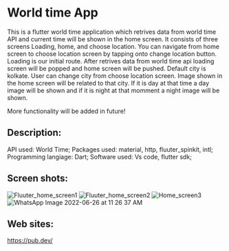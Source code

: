 # World time App

This is a flutter world time application which retrives data from world time API and current time will be shown in the home screen. It consists of three screens Loading, home, and choose location. You can navigate from home screen to choose location screen by tapping onto change location button. Loading is our initial route. After retrives data from world time api loading screen will be popped and home screen will be pushed. Default city is kolkate. User can change city from choose location screen. Image shown in the home screen will be related to that city. If it is day at that time a day image will be shown and if it is night at that momment a night image will be shown.

More functionality will be added in future!
## Description:

API used: World Time;
Packages used: material, http, fluuter_spinkit, intl;
Programming langiage: Dart;
Software used: Vs code, flutter sdk;

## Screen shots:

![Fluuter_home_screen1](https://user-images.githubusercontent.com/108190618/175801372-2fd6cda5-63a3-4cfe-82ac-bb904800b6e9.jpeg)
![Fluuter_home_screen2](https://user-images.githubusercontent.com/108190618/175801424-0eab6d10-05df-4b6e-a078-68a4b666eba3.jpeg)
![Home_screen3](https://user-images.githubusercontent.com/108190618/175801476-abe140ef-05a5-48f5-a1e6-7a7d00605e1c.jpeg)
![WhatsApp Image 2022-06-26 at 11 26 37 AM](https://user-images.githubusercontent.com/108190618/175801526-be799634-6c7c-41cd-a1ec-4541b8bd2df2.jpeg)


## Web sites:
https://pub.dev/


